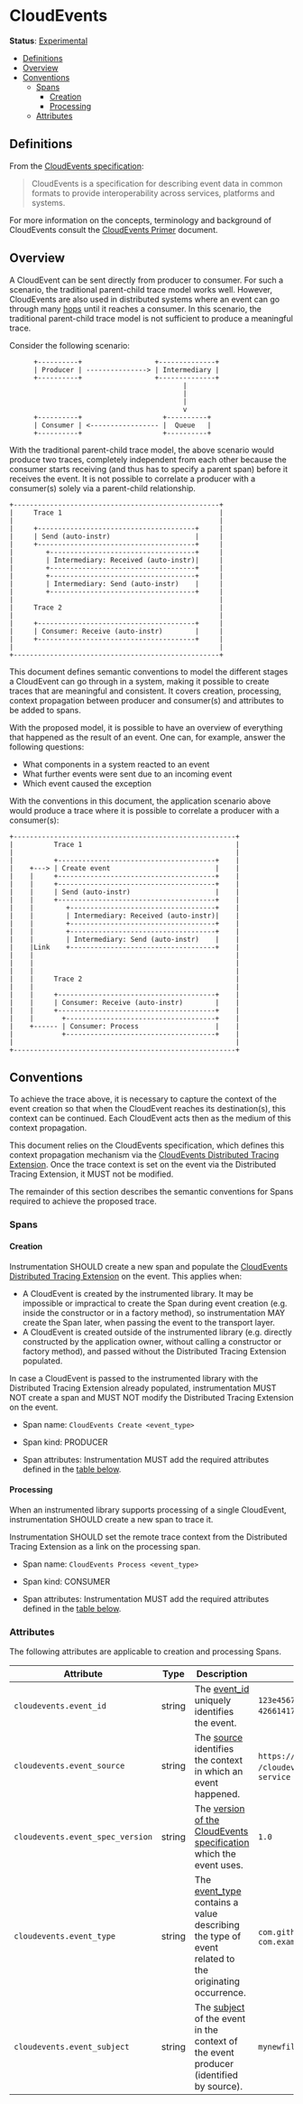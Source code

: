 # CloudEvents

**Status**: [Experimental](../../document-status.md)

<!-- Re-generate TOC with `markdown-toc --no-first-h1 -i` -->

<!-- toc -->

- [Definitions](#definitions)
- [Overview](#overview)
- [Conventions](#conventions)
  * [Spans](#spans)
    + [Creation](#creation)
    + [Processing](#processing)
  * [Attributes](#attributes)

<!-- tocstop -->

## Definitions

 From the
 [CloudEvents specification](https://github.com/cloudevents/spec/blob/v1.0.2/cloudevents/spec.md#overview):

> CloudEvents is a specification for describing event data in common formats
to provide interoperability across services, platforms and systems.
>

For more information on the concepts, terminology and background of CloudEvents
consult the
[CloudEvents Primer](https://github.com/cloudevents/spec/blob/v1.0.2/cloudevents/primer.md)
document.

## Overview

A CloudEvent can be sent directly from producer to consumer.
For such a scenario, the traditional parent-child trace model works well.
However, CloudEvents are also used in distributed systems where an event
can go through many [hops](https://en.wikipedia.org/wiki/Hop_(networking))
until it reaches a consumer. In this scenario, the traditional parent-child
trace model is not sufficient to produce a meaningful trace.

Consider the following scenario:

```
      +----------+                  +--------------+                                                                           
      | Producer | ---------------> | Intermediary |                                                                           
      +----------+                  +--------------+                                                                           
                                           |                                                                                   
                                           |                                                                                   
                                           |                                                                                   
                                           v                                                                                   
      +----------+                    +----------+                                                                             
      | Consumer | <----------------- |  Queue   |                                                                             
      +----------+                    +----------+ 
```

With the traditional parent-child trace model, the above scenario would produce
two traces, completely independent from each other because the consumer
starts receiving (and thus has to specify a parent span) before it receives the event.
It is not possible to correlate a producer with a consumer(s) solely via a parent-child relationship.

```
+---------------------------------------------------+
|     Trace 1                                       |
|                                                   |
|     +---------------------------------------+     |
|     | Send (auto-instr)                     |     |
|     +---------------------------------------+     |
|        +------------------------------------+     |
|        | Intermediary: Received (auto-instr)|     |
|        +------------------------------------+     |
|        +------------------------------------+     |
|        | Intermediary: Send (auto-instr)    |     |
|        +------------------------------------+     |
|                                                   |
|     Trace 2                                       |
|                                                   |
|     +---------------------------------------+     |
|     | Consumer: Receive (auto-instr)        |     |
|     +---------------------------------------+     |
|                                                   |
+---------------------------------------------------+
```

This document defines semantic conventions to model the different stages
a CloudEvent can go through in a system, making it possible to create traces
that are meaningful and consistent. It covers creation, processing,
context propagation between producer and consumer(s) and attributes
to be added to spans.

With the proposed model, it is possible to have an overview of everything
that happened as the result of an event. One can, for example, answer the
following questions:

- What components in a system reacted to an event
- What further events were sent due to an incoming event
- Which event caused the exception

With the conventions in this document, the application scenario above would
produce a trace where it is possible to correlate a producer with a consumer(s):

```
+-------------------------------------------------------+
|          Trace 1                                      |
|                                                       |
|          +---------------------------------------+    |
|    +---> | Create event                          |    |
|    |     +---------------------------------------+    |
|    |     +---------------------------------------+    |
|    |     | Send (auto-instr)                     |    |
|    |     +---------------------------------------+    |
|    |        +------------------------------------+    |
|    |        | Intermediary: Received (auto-instr)|    |
|    |        +------------------------------------+    |
|    |        +------------------------------------+    |
|    |        | Intermediary: Send (auto-instr)    |    |
|    |Link    +------------------------------------+    |
|    |                                                  |
|    |                                                  |
|    |                                                  |
|    |     Trace 2                                      |
|    |                                                  |
|    |     +---------------------------------------+    |
|    |     | Consumer: Receive (auto-instr)        |    |
|    |     +---------------------------------------+    |
|    |       +-------------------------------------+    |
|    +------ | Consumer: Process                   |    |
|            +-------------------------------------+    |
|                                                       |
+-------------------------------------------------------+
```

## Conventions

To achieve the trace above, it is necessary to capture the context of
the event creation so that when the CloudEvent reaches its destination(s), this
context can be continued. Each CloudEvent acts then as the medium of this
context propagation.

This document relies on the CloudEvents specification, which defines this
context propagation mechanism via the
[CloudEvents Distributed Tracing Extension](https://github.com/cloudevents/spec/blob/v1.0.2/cloudevents/extensions/distributed-tracing.md).
Once the trace context is set on the event
via the Distributed Tracing Extension, it MUST not be modified.

The remainder of this section describes the semantic conventions for Spans
required to achieve the proposed trace.

### Spans

#### Creation

Instrumentation SHOULD create a new span and populate the
[CloudEvents Distributed Tracing Extension](https://github.com/cloudevents/spec/blob/v1.0.2/cloudevents/extensions/distributed-tracing.md)
on the event. This applies when:

- A CloudEvent is created by the instrumented library.
It may be impossible or impractical to create the Span during event
creation (e.g. inside the constructor or in a factory method),
so instrumentation MAY create the Span later, when passing the event to the transport layer.
- A CloudEvent is created outside of the instrumented library
(e.g. directly constructed by the application owner, without calling a constructor or factory method),
and passed without the Distributed Tracing Extension populated.

In case a CloudEvent is passed to the instrumented library with the
Distributed Tracing Extension already populated, instrumentation MUST NOT create
a span and MUST NOT modify the Distributed Tracing Extension on the event.

- Span name: `CloudEvents Create <event_type>`

- Span kind: PRODUCER

- Span attributes: Instrumentation MUST add the required attributes defined
in the [table below](#attributes).

#### Processing

When an instrumented library supports processing of a single CloudEvent,
instrumentation SHOULD create a new span to trace it.

Instrumentation SHOULD set the remote trace context from the
Distributed Tracing Extension as a link on the processing span.

- Span name: `CloudEvents Process <event_type>`

- Span kind: CONSUMER

- Span attributes: Instrumentation MUST add the required attributes defined
in the [table below](#attributes).

### Attributes

The following attributes are applicable to creation and processing Spans.

<!-- semconv cloudevents -->
| Attribute  | Type | Description  | Examples  | Required |
|---|---|---|---|---|
| `cloudevents.event_id` | string | The [event_id](https://github.com/cloudevents/spec/blob/v1.0.2/cloudevents/spec.md#id) uniquely identifies the event. | `123e4567-e89b-12d3-a456-426614174000`; `0001` | Yes |
| `cloudevents.event_source` | string | The [source](https://github.com/cloudevents/spec/blob/v1.0.2/cloudevents/spec.md#source-1) identifies the context in which an event happened. | `https://github.com/cloudevents`; `/cloudevents/spec/pull/123`; `my-service` | Yes |
| `cloudevents.event_spec_version` | string | The [version of the CloudEvents specification](https://github.com/cloudevents/spec/blob/v1.0.2/cloudevents/spec.md#specversion) which the event uses. | `1.0` | Yes |
| `cloudevents.event_type` | string | The [event_type](https://github.com/cloudevents/spec/blob/v1.0.2/cloudevents/spec.md#type) contains a value describing the type of event related to the originating occurrence. | `com.github.pull_request.opened`; `com.example.object.deleted.v2` | Yes |
| `cloudevents.event_subject` | string | The [subject](https://github.com/cloudevents/spec/blob/v1.0.2/cloudevents/spec.md#subject) of the event in the context of the event producer (identified by source). | `mynewfile.jpg` | No |
<!-- endsemconv -->
